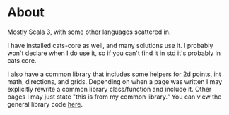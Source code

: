 # About

Mostly Scala 3, with some other languages scattered in.

I have installed cats-core as well, and many solutions use it. I probably
won't declare when I do use it, so if you can't find it in std it's probably
in cats core.

I also have a common library that includes some helpers for 2d points, int math,
directions, and grids. Depending on when a page was written I may explicitly
rewrite a common library class/function and include it. Other pages I may just state "this is from my common library." You can view the general library code 
[here](https://github.com/TheDrawingCoder-Gamer/adventofcode2024/tree/master/core/shared/src/main/scala/gay/menkissing/common).